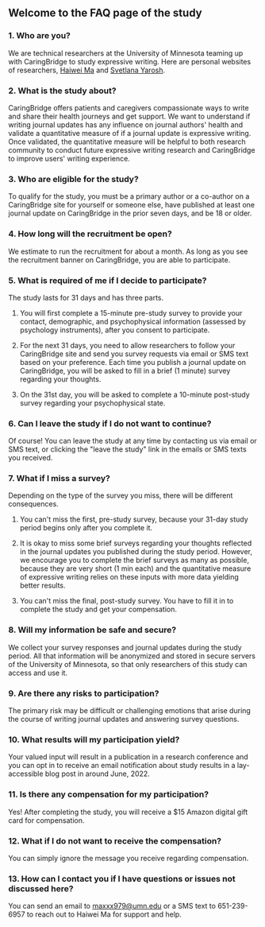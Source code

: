 ## Welcome to the FAQ page of the study

### 1. Who are you?

We are technical researchers at the University of Minnesota teaming up with CaringBridge to study expressive writing. Here are personal websites of researchers, [Haiwei Ma](https://haiweima.github.io/) and [Svetlana Yarosh](https://lanayarosh.com/). 

### 2. What is the study about?

CaringBridge offers patients and caregivers compassionate ways to write and share their health journeys and get support. We want to understand if writing journal updates has any influence on journal authors' health and validate a quantitative measure of if a journal update is expressive writing. Once validated, the quantitative measure will be helpful to both research community to conduct future expressive writing research and CaringBridge to improve users' writing experience. 

### 3. Who are eligible for the study?

To qualify for the study, you must be a primary author or a co-author on a CaringBridge site for yourself or someone else, have published at least one journal update on CaringBridge in the prior seven days, and be 18 or older. 

### 4. How long will the recruitment be open?
We estimate to run the recruitment for about a month. As long as you see the recruitment banner on CaringBridge, you are able to participate.

### 5. What is required of me if I decide to participate?

The study lasts for 31 days and has three parts.
 
1. You will first complete a 15-minute pre-study survey to provide your contact, demographic, and psychophysical information (assessed by psychology instruments), after you consent to participate. 
 
2. For the next 31 days, you need to allow researchers to follow your CaringBridge site and send you survey requests via email or SMS text based on your preference. Each time you publish a journal update on CaringBridge, you will be asked to fill in a brief (1 minute) survey regarding your thoughts. 
 
3. On the 31st day, you will be asked to complete a 10-minute post-study survey regarding your psychophysical state. 

### 6. Can I leave the study if I do not want to continue?
Of course! You can leave the study at any time by contacting us via email or SMS text, or clicking the "leave the study" link in the emails or SMS texts you received.

### 7. What if I miss a survey?
Depending on the type of the survey you miss, there will be different consequences.

1. You can't miss the first, pre-study survey, because your 31-day study period begins only after you complete it.

2. It is okay to miss some brief surveys regarding your thoughts reflected in the journal updates you published during the study period. However, we encourage you to complete the brief surveys as many as possible, because they are very short (1 min each) and the quantitative measure of expressive writing relies on these inputs with more data yielding better results.

3. You can't miss the final, post-study survey. You have to fill it in to complete the study and get your compensation.

### 8. Will my information be safe and secure?
We collect your survey responses and journal updates during the study period. All that information will be anonymized and stored in secure servers of the University of Minnesota, so that only researchers of this study can access and use it.

### 9. Are there any risks to participation?

The primary risk may be difficult or challenging emotions that arise during the course of writing journal updates and answering survey questions.

### 10. What results will my participation yield?
Your valued input will result in a publication in a research conference and you can opt in to receive an email notification about study results in a lay-accessible blog post in around June, 2022.

### 11. Is there any compensation for my participation?
Yes! After completing the study, you will receive a $15 Amazon digital gift card for compensation.

### 12. What if I do not want to receive the compensation?
You can simply ignore the message you receive regarding compensation.

### 13. How can I contact you if I have questions or issues not discussed here?

You can send an email to maxxx979@umn.edu or a SMS text to 651-239-6957 to reach out to Haiwei Ma for support and help.
